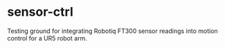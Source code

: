 # sensor-ctrl
Testing ground for integrating Robotiq FT300 sensor readings into motion control for a UR5 robot arm.
